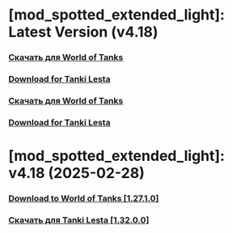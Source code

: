 # [mod_spotted_extended_light]: Latest Version (v4.18)
### [**Скачать для World of Tanks**](https://github.com/spoter/spoter-mods/releases/download/latest/mod_spotted_extended_light.zip)
### [**Download for Tanki Lesta**](https://github.com/spoter/spoter-mods/releases/download/latest/mod_spotted_extended_light_RU.zip)
### [**Скачать для World of Tanks**](https://github.com/spoter/spoter-mods/releases/download/latest/mod_spotted_extended_light.zip)
### [**Download for Tanki Lesta**](https://github.com/spoter/spoter-mods/releases/download/latest/mod_spotted_extended_light_RU.zip)
#
# [mod_spotted_extended_light]: v4.18 (2025-02-28)
### [**Download to World of Tanks [1.27.1.0]**](https://github.com/spoter/spoter-mods/releases/download/v7/mod_spotted_extended_light.zip)
### [**Скачать для Tanki Lesta [1.32.0.0]**](https://github.com/spoter/spoter-mods/releases/download/v7/mod_spotted_extended_light_RU.zip)
#


